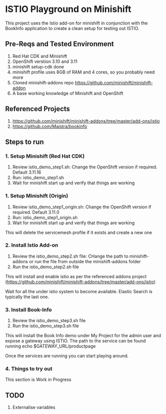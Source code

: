 # ISTIO Playground on Minishift

This project uses the Istio add-on for minishift in conjunction with the BookInfo application to create a clean setup for testing out ISTIO.

## Pre-Reqs and Tested Environment
1. Red Hat CDK and Minishift
2. OpenShift verstion 3.10 and 3.11
3. minishift setup-cdk done
4. minishift profile uses 8GB of RAM and 4 cores, so you probably need more
5. Cloned minishift-addons repo https://github.com/minishift/minishift-addon
6. A base working knowledge of Minishift and OpenShift

## Referenced Projects
1. https://github.com/minishift/minishift-addons/tree/master/add-ons/istio
2. https://github.com/Maistra/bookinfo

## Steps to run

### 1. Setup Minishift (Red Hat CDK)
1. Review istio_demo_step1.sh: Change the OpenShift version if required. Default 3.11.16
2. Run: istio_demo_step1.sh
3. Wait for minishift start up and verify that things are working

### 1. Setup Minishift (Origin)
1. Review istio_demo_step1_origin.sh: Change the OpenShift version if required. Default 3.11.0
2. Run: istio_demo_step1_origin.sh
3. Wait for minishift start up and verify that things are working

This will delete the servicemesh profile if it exists and create a new one 

### 2. Install Istio Add-on
1. Review the istio_demo_step2.sh file: CHange the path to minishift-addons or run the file from outside the minishift-addons folder
2. Run the istio_demo_step2.sh file

This will install and enable istio as per the referenced addons project (https://github.com/minishift/minishift-addons/tree/master/add-ons/istio)

Wait for all the under istio system to become available. Elastic Search is typically the last one.

### 3. Install Book-Info
1. Review the istio_demo_step3.sh file
2. Run the istio_demo_step3.sh file

This will install the Book Info demo under My Project for the admin user and expose a gateway using ISTIO. The path to the service can be found running echo $GATEWAY_URL/productpage

Once the services are running you can start playing around.

### 4. Things to try out
This section is Work in Progress

## TODO
1. Externalise variables
